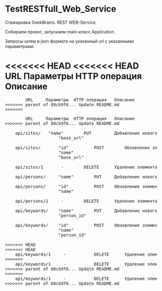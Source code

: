 # TestRESTfull_Web_Service
Стажировка GeekBrains. REST WEB-Service.

Собираем проект, запускаем main-класс Application.

Запросы шлем в json формате на указанный url c указанными параметрами.


					
<<<<<<< HEAD
<<<<<<< HEAD
	     URL	 Параметры	HTTP операция	Описание
=======
<pre>	     URL	 Параметры	HTTP операция	Описание
>>>>>>> parent of 88cb9f6... Update README.md
=======
<pre>	     URL	 Параметры	HTTP операция	Описание
>>>>>>> parent of 88cb9f6... Update README.md
		 
	api/sites/	 "name"        PUT         Добавление нового элемента в таблицу sites из json формата	
                     "base_url"	
				
    api/sites/       "id"          POST        Обновление элемента в таблице sites по данным из json формата
                     "name"
                     "base_url"	
				
	api/sites/1       -	       DELETE	   Удаление элемента из таблицы sites по указанному id параметром в конце формы http запроса	
					
	api/persons/     "name"	       PUT	   Добавление нового элемента в таблицу persons из json формата	
	
	api/persons/     "id"          POST	   Обновление элемента в таблице persons по данным из json формата	
                     "name"        
				 
	api/persons/1     -	       DELETE	   Удаление элемента из таблицы persons по указанному id параметром в конце формы http запроса		
					
	api/keywords/    "name"        PUT	   Добавление нового элемента в таблицу keywords из json формата
                     "person_id"
				  
	api/keywords/    "id"          POST	   Обновление элемента в таблице keywords по данным из json формата	
                     "name"
                     "person_id"	
				  
<<<<<<< HEAD
<<<<<<< HEAD
	api/keywords/1	   -	       DELETE	   Удаление элемента из таблицы keywords по указанному id параметром в конце формы http запроса	
=======
	api/keywords/1	   -	       DELETE	   Удаление элемента из таблицы keywords по указанному id параметром в конце формы http запроса	<\pre>
>>>>>>> parent of 88cb9f6... Update README.md
=======
	api/keywords/1	   -	       DELETE	   Удаление элемента из таблицы keywords по указанному id параметром в конце формы http запроса	<\pre>
>>>>>>> parent of 88cb9f6... Update README.md
					
